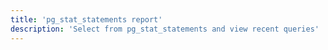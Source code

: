 ```yaml
---
title: 'pg_stat_statements report'
description: 'Select from pg_stat_statements and view recent queries'
---
```


<!-- Content of the page -->
